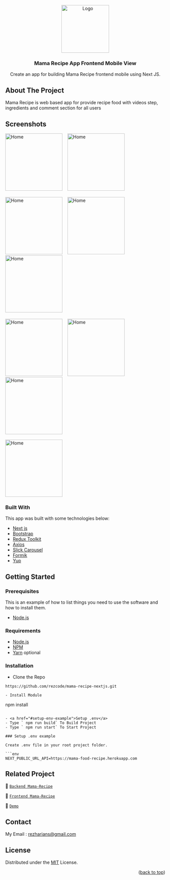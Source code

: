 
<div id="top"></div>

<!-- PROJECT LOGO -->
<br />
<div align="center">
  <a href="https://github.com/rezcode/mama-recipe-nextjs.git">
    <img src="https://res.cloudinary.com/dll4afml9/image/upload/v1662477322/screenshots/logo_wqvc5k.png" alt="Logo" width="150px">
  </a>

  <h3 align="center">Mama Recipe App Frontend Mobile View</h3>

  <p align="center">
    Create an app for building Mama Recipe frontend mobile using Next JS.
  </p>
</div>

<!-- ABOUT THE PROJECT -->
## About The Project
Mama Recipe is web based app for provide recipe food with videos step, ingredients and comment section for all users

<!-- SCREENSHOTS -->
## Screenshots
<img src="https://res.cloudinary.com/dll4afml9/image/upload/v1662724125/screenshots/Mama-Recipe/login_j9du7o.png" alt="Home" width="180px">
&nbsp;&nbsp;
<img src="https://res.cloudinary.com/dll4afml9/image/upload/v1662724125/screenshots/Mama-Recipe/register_fpuhcn.png" alt="Home" width="180px">
&nbsp;&nbsp;
<br/><br/>
<img src="https://res.cloudinary.com/dll4afml9/image/upload/v1662723594/screenshots/Mama-Recipe/Home_ls28nx.png" alt="Home" width="180px">
&nbsp;&nbsp;
<img src="https://res.cloudinary.com/dll4afml9/image/upload/v1662723594/screenshots/Mama-Recipe/Popular_List_p8q7l2.png" alt="Home" width="180px">
&nbsp;&nbsp;
<img src="https://res.cloudinary.com/dll4afml9/image/upload/v1662723594/screenshots/Mama-Recipe/Recipe_Detail_o9bahb.png" alt="Home" width="180px">
&nbsp;&nbsp;
<br/><br/>
<img src="https://res.cloudinary.com/dll4afml9/image/upload/v1662723594/screenshots/Mama-Recipe/Profile_User_laqfbn.png" alt="Home" width="180px">
&nbsp;&nbsp;
<img src="https://res.cloudinary.com/dll4afml9/image/upload/v1662723593/screenshots/Mama-Recipe/Add_New_Recipe_xv1neq.png" alt="Home" width="180px">
&nbsp;&nbsp;
<img src="https://res.cloudinary.com/dll4afml9/image/upload/v1662723594/screenshots/Mama-Recipe/My_Recipes_qyfjju.png" alt="Home" width="180px">
<br/>
<br/>
<img src="https://res.cloudinary.com/dll4afml9/image/upload/v1662723593/screenshots/Mama-Recipe/Liked_Recipe_se1fke.png" alt="Home" width="180px">


### Built With
This app was built with some technologies below:
- [Next js](https://nextjs.org/)
- [Bootstrap](https://getbootstrap.com/docs/5.2/getting-started/introduction/)
- [Redux Toolkit](https://redux-toolkit.js.org/)
- [Axios](https://www.npmjs.com/package/axios)
- [Slick Carousel](https://www.npmjs.com/package/slick-carousel)
- [Formik](https://formik.org/)
- [Yup](https://www.npmjs.com/package/yup)

<!-- GETTING STARTED -->
## Getting Started

### Prerequisites

This is an example of how to list things you need to use the software and how to install them.

* [Node.js](https://nodejs.org/en/download/)

### Requirements
* [Node.js](https://nodejs.org/en/)
* [NPM](https://www.npmjs.com/)
* [Yarn](https://yarnpkg.com/) optional

### Installation

- Clone the Repo
```
https://github.com/rezcode/mama-recipe-nextjs.git
```
```
- Install Module
```
npm install
```

- <a href="#setup-env-example">Setup .env</a>
- Type ` npm run build` To Build Project
- Type ` npm run start` To Start Project

### Setup .env example

Create .env file in your root project folder.

```env
NEXT_PUBLIC_URL_API=https://mama-food-recipe.herokuapp.com
```

## Related Project
:rocket: [`Backend Mama-Recipe`](https://github.com/rezcode/food-recipe-expressJS.git)

:rocket: [`Frontend Mama-Recipe`](https://github.com/rezcode/mama-recipe-nextjs.git)

:rocket: [`Demo`](https://mama-recipes.vercel.app/)

## Contact

My Email : rezharians@gmail.com

## License
Distributed under the [MIT](/LICENSE) License.

<p align="right">(<a href="#top">back to top</a>)</p>
